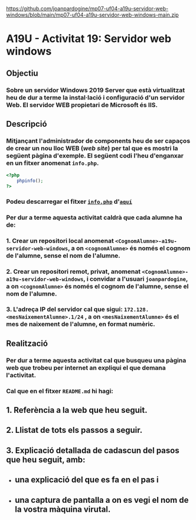 https://github.com/joanpardogine/mp07-uf04-a19u-servidor-web-windows/blob/main/mp07-uf04-a19u-servidor-web-windows-main.zip


# A19U - Activitat 19: Servidor web windows

## Objectiu

### Sobre un servidor Windows 2019 Server que està virtualitzat heu de dur a terme la instal·lació i configuració d'un servidor Web. El servidor WEB propietari de Microsoft és IIS.

## Descripció

### Mitjançant l'**administrador de components** heu de ser capaços de crear un nou lloc WEB (***web site***) per tal que es mostri la següent pàgina d'exemple. El següent codi l'heu d'enganxar en un fitxer anomenat **```info.php```**.

```php
<?php
    phpinfo();
?>
```

### Podeu descarregar el fitxer [**```info.php```**](./info.php) d'[**```aquí```**](./info.php)



### Per dur a terme aquesta activitat caldrà que cada alumne ha de:

### **1.** Crear un **repositori local** anomenat **```<CognomAlumne>-a19u-servidor-web-windows```**, a on **```<cognomAlumne>```** és **només el cognom de l'alumne**, sense el nom de l'alumne.

### **2.** Crear un **repositori remot**, **privat**, anomenat **```<CognomAlumne>-a19u-servidor-web-windows```**, i convidar a l'usuari **```joanpardogine```**, a on **```<cognomAlumne>```** és **només el cognom de l'alumne**, sense el nom de l'alumne.
 
### **3.** L'adreça IP del servidor cal que sigui: **```172.128.<mesNaixementAlumne>.1/24```** , a on **```<mesNaixementAlumne>```** és el **mes de naixement de l'alumne**, en format numèric.

## Realització

### Per dur a terme aquesta activitat cal que busqueu una pàgina web que trobeu per internet an expliqui el que demana l'activitat.

### Cal que en el fitxer **```README.md```** hi hagi:

## **1.** Referència a la web que heu seguit.
## **2.** Llistat de tots els passos a seguir.
## **3.** Explicació detallada de cadascun del pasos que heu seguit, amb:
* ## una explicació del que es fa en el pas i
* ## una captura de pantalla a on es vegi el nom de la vostra màquina virutal.

